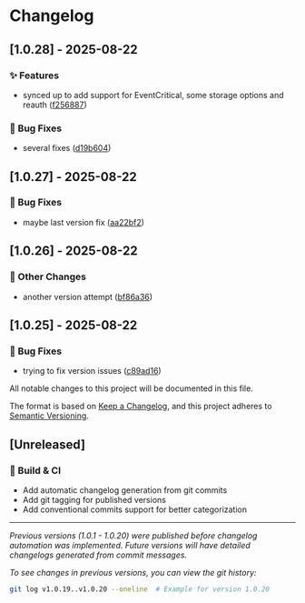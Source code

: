 # Changelog

## [1.0.28] - 2025-08-22

### ✨ Features

- synced up to add support for EventCritical, some storage options and reauth ([f256887](../../commit/f256887107a5bbbeb26806ae12292ffba7fbb512))

### 🐛 Bug Fixes

- several fixes ([d19b604](../../commit/d19b604b39ee0519c52f99b3d9947eeb093912b3))

## [1.0.27] - 2025-08-22

### 🐛 Bug Fixes

- maybe last version fix ([aa22bf2](../../commit/aa22bf2ebf4cb60c502b3f384273b094c3726430))

## [1.0.26] - 2025-08-22

### 🔨 Other Changes

- another version attempt ([bf86a36](../../commit/bf86a36fab74dfff85a6721a447f81c4973cd7b1))

## [1.0.25] - 2025-08-22

### 🐛 Bug Fixes

- trying to fix version issues ([c89ad16](../../commit/c89ad169227d2e700677fc4ba0b68afbaf3feb19))

All notable changes to this project will be documented in this file.

The format is based on [Keep a Changelog](https://keepachangelog.com/en/1.0.0/),
and this project adheres to [Semantic Versioning](https://semver.org/spec/v2.0.0.html).

## [Unreleased]

### 🔧 Build & CI

- Add automatic changelog generation from git commits
- Add git tagging for published versions
- Add conventional commits support for better categorization

---

*Previous versions (1.0.1 - 1.0.20) were published before changelog automation was implemented. Future versions will have detailed changelogs generated from commit messages.*

*To see changes in previous versions, you can view the git history:*
```bash
git log v1.0.19..v1.0.20 --oneline  # Example for version 1.0.20
```
